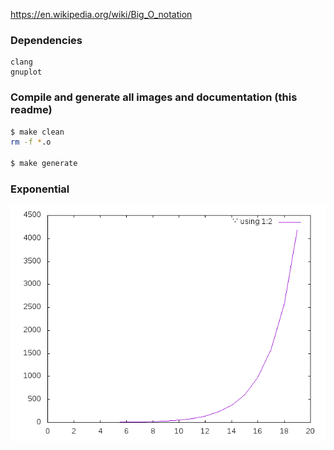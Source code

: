 https://en.wikipedia.org/wiki/Big_O_notation

### Dependencies
```
clang
gnuplot
```

### Compile and generate all images and documentation (this readme)

```bash
$ make clean
rm -f *.o

$ make generate
```
### Exponential
![](image/exponential.png)
